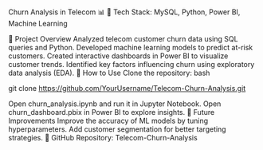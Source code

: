 Churn Analysis in Telecom 📊
📌 Tech Stack: MySQL, Python, Power BI, Machine Learning


🔹 Project Overview
Analyzed telecom customer churn data using SQL queries and Python.
Developed machine learning models to predict at-risk customers.
Created interactive dashboards in Power BI to visualize customer trends.
Identified key factors influencing churn using exploratory data analysis (EDA).
🔹 How to Use
Clone the repository:
bash

git clone https://github.com/YourUsername/Telecom-Churn-Analysis.git

Open churn_analysis.ipynb and run it in Jupyter Notebook.
Open churn_dashboard.pbix in Power BI to explore insights.
🔹 Future Improvements
Improve the accuracy of ML models by tuning hyperparameters.
Add customer segmentation for better targeting strategies.
🔗 GitHub Repository: Telecom-Churn-Analysis


